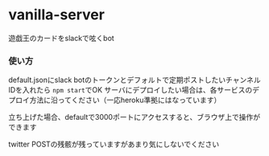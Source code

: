 vanilla-server
=============

遊戯王のカードをslackで呟くbot

### 使い方
default.jsonにslack botのトークンとデフォルトで定期ポストしたいチャンネルIDを入れたら `npm start`でOK
サーバにデプロイしたい場合は、各サービスのデプロイ方法に沿ってください（一応heroku準拠にはなっています）

立ち上げた場合、defaultで3000ポートにアクセスすると、ブラウザ上で操作ができます

twitter POSTの残骸が残っていますがあまり気にしないでください
